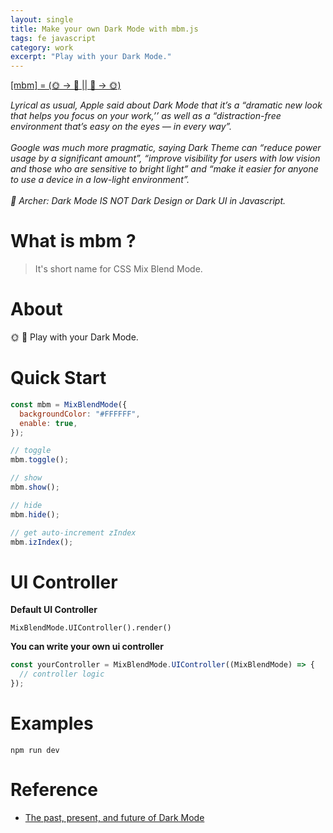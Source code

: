 ```yaml
---
layout: single
title: Make your own Dark Mode with mbm.js
tags: fe javascript
category: work
excerpt: "Play with your Dark Mode."
---
```


<p><a href="https://github.com/qddegtya/mbm" target="_blank">[mbm] = (🌞 -> 🌛 || 🌛 -> 🌞)</a></p>

<em>
Lyrical as usual, Apple said about Dark Mode that it’s a “dramatic new look that helps you focus on your work,’’ as well as a “distraction-free environment that’s easy on the eyes — in every way”.
</em>
<br>
<br>
<em>
Google was much more pragmatic, saying Dark Theme can “reduce power usage by a significant amount”, “improve visibility for users with low vision and those who are sensitive to bright light” and “make it easier for anyone to use a device in a low-light environment”.
</em>
<br>
<br>
<em>👦 Archer: Dark Mode IS NOT Dark Design or Dark UI in Javascript.</em>
<br>

# What is mbm ?

> It's short name for CSS Mix Blend Mode.

# About

🌞 🌛 Play with your Dark Mode.

# Quick Start

```javascript
const mbm = MixBlendMode({
  backgroundColor: "#FFFFFF",
  enable: true,
});

// toggle
mbm.toggle();

// show
mbm.show();

// hide
mbm.hide();

// get auto-increment zIndex
mbm.izIndex();
```

# UI Controller

**Default UI Controller**

```
MixBlendMode.UIController().render()
```

**You can write your own ui controller**

```javascript
const yourController = MixBlendMode.UIController((MixBlendMode) => {
  // controller logic
});
```

# Examples

```shell
npm run dev
```

# Reference

- [The past, present, and future of Dark Mode](https://uxdesign.cc/the-past-present-and-future-of-dark-mode-9254f2956ec7)

